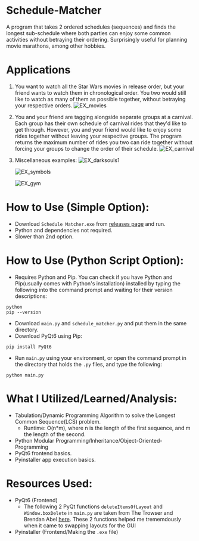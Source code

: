 # Schedule-Matcher

A program that takes 2 ordered schedules (sequences) and finds the longest sub-schedule where both parties can enjoy some common activities without betraying their ordering. Surprisingly useful for planning movie marathons, among other hobbies.

# Applications
1. You want to watch all the Star Wars movies in release order, but your friend wants to watch them in chronological order. You two would still like to watch
   as many of them as possible together, without betraying your respective orders.
   ![EX_movies](https://github.com/user-attachments/assets/4f8b3da9-f945-4cb4-b114-14430c53b943)

2. You and your friend are tagging alongside separate groups at a carnival. Each group has their own schedule of carnival rides that they'd like to get through. 
   However, you and your friend would like to enjoy some rides together without leaving your respective groups. The program returns the maximum number of rides
   you two can ride together without forcing your groups to change the order of their schedule.
   ![EX_carnival](https://github.com/user-attachments/assets/43ed465c-2cdd-40d1-a1e2-d50ecf40a8aa)

3.  Miscellaneous examples:
    ![EX_darksouls1](https://github.com/user-attachments/assets/ab85b547-881e-4b35-9231-8b0c3727209d)

    ![EX_symbols](https://github.com/user-attachments/assets/46f656ad-8e29-4e32-960d-352400c77815)

    ![EX_gym](https://github.com/user-attachments/assets/5c55a828-7d6c-4e79-9b54-09e25c873912)


# How to Use (Simple Option):

* Download `Schedule Matcher.exe` from [releases page](https://github.com/rockygao2020/Schedule-Matcher/releases) and run.
* Python and dependencies not required.
* Slower than 2nd option.


# How to Use (Python Script Option):

* Requires Python and Pip. You can check if you have Python and Pip(usually comes with Python's installation) installed by typing the following into the command prompt and waiting for their version descriptions:
```
python
pip --version
```
* Download `main.py` and `schedule_matcher.py` and put them in the same directory.
* Download PyQt6 using Pip:
```
pip install PyQt6
```
* Run `main.py` using your environment, or open the command prompt in the directory that holds the `.py` files, and type the following:
```
python main.py
```
# What I Utilized/Learned/Analysis:
* Tabulation/Dynamic Programming Algorithm to solve the Longest Common Sequence(LCS) problem.
   * Runtime: O(n*m), where n is the length of the first sequence, and m the length of the second.  
* Python Modular Programming/Inheritance/Object-Oriented-Programming
* PyQt6 frontend basics.
* Pyinstaller app execution basics.

# Resources Used:
* PyQt6 (Frontend)
   * The following 2 PyQt functions `deleteItemsOfLayout` and `Window.boxDelete` in `main.py` are taken from The Trowser and Brendan          Abel [here](https://stackoverflow.com/questions/37564728/pyqt-how-to-remove-a-layout-from-a-layout). These 2 functions 
      helped me trememdously when it came to swapping layouts for the GUI
* Pyinstaller (Frontend/Making the  `.exe` file)
